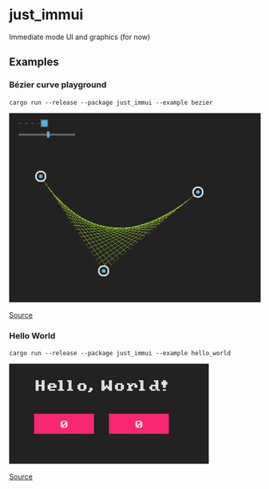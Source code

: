 # just_immui

Immediate mode UI and graphics (for now)

## Examples


### Bézier curve playground

```console
cargo run --release --package just_immui --example bezier
```

![bezier](./examples/bezier.png)

[Source](./examples/bezier.rs)


### Hello World

```console
cargo run --release --package just_immui --example hello_world
```

![hello_world](./examples/hello_world.png)

[Source](./examples/hello_world.rs)
